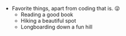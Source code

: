 * Favorite things, apart from coding that is. 😜
  * Reading a good book
  * Hiking a beautiful spot
  * Longboarding down a fun hill

